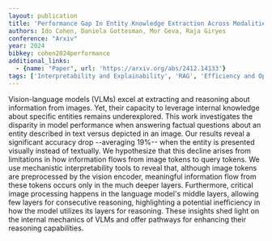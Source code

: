 ```yaml
---
layout: publication
title: 'Performance Gap In Entity Knowledge Extraction Across Modalities In Vision Language Models'
authors: Ido Cohen, Daniela Gottesman, Mor Geva, Raja Giryes
conference: "Arxiv"
year: 2024
bibkey: cohen2024performance
additional_links:
  - {name: "Paper", url: 'https://arxiv.org/abs/2412.14133'}
tags: ['Interpretability and Explainability', 'RAG', 'Efficiency and Optimization', 'Tools', 'Multimodal Models']
---
```

Vision-language models (VLMs) excel at extracting and reasoning about
information from images. Yet, their capacity to leverage internal knowledge
about specific entities remains underexplored. This work investigates the
disparity in model performance when answering factual questions about an entity
described in text versus depicted in an image. Our results reveal a significant
accuracy drop --averaging 19%-- when the entity is presented visually instead
of textually. We hypothesize that this decline arises from limitations in how
information flows from image tokens to query tokens. We use mechanistic
interpretability tools to reveal that, although image tokens are preprocessed
by the vision encoder, meaningful information flow from these tokens occurs
only in the much deeper layers. Furthermore, critical image processing happens
in the language model's middle layers, allowing few layers for consecutive
reasoning, highlighting a potential inefficiency in how the model utilizes its
layers for reasoning. These insights shed light on the internal mechanics of
VLMs and offer pathways for enhancing their reasoning capabilities.
